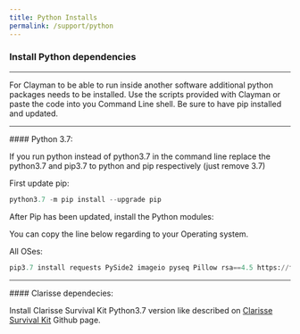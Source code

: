 ```yaml
---
title: Python Installs
permalink: /support/python
---
```


### Install Python dependencies
<hr style="background-color:#424242;">
For Clayman to be able to run inside another software additional python packages needs to be installed. 
Use the scripts provided with Clayman or paste the code into you Command Line shell. Be sure to have pip installed and updated.


<hr style="background-color:#424242;">
#### Python 3.7:

If you run python instead of python3.7 in the command line replace the python3.7 and pip3.7 to python and pip respectively (just remove 3.7)


First update pip:

```python
python3.7 -m pip install --upgrade pip
```


After Pip has been updated, install the Python modules:

You can copy the line below regarding to your Operating system.


All OSes:
```python
pip3.7 install requests PySide2 imageio pyseq Pillow rsa==4.5 https://files.pythonhosted.org/packages/46/be/4e6d6e89c3239108709bd4bcbe95777c715510023c8d394bdffebf4596fc/colorgram.py-1.2.0-py2.py3-none-any.whl 

```


<hr style="background-color:#424242;">
#### Clarisse dependecies:

Install Clarisse Survival Kit Python3.7 version like described on <a href="https://github.com/aydinyanik/clarisse_survival_kit" target="_blank"> Clarisse Survival Kit</a>  Github page.
